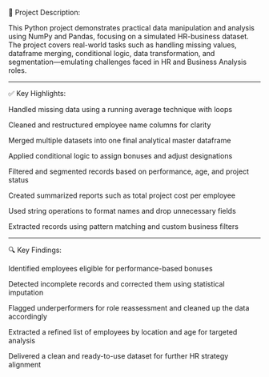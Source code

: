 📌 Project Description:

This Python project demonstrates practical data manipulation and analysis using NumPy and Pandas, focusing on a simulated HR-business dataset. 
The project covers real-world tasks such as handling missing values, dataframe merging, conditional logic, data transformation, and segmentation—emulating challenges faced in HR and Business Analysis roles.

-------------------------------------------------------------------------------------------------------------------------------------------------------------------------------------------------------------------

✅ Key Highlights:

Handled missing data using a running average technique with loops

Cleaned and restructured employee name columns for clarity

Merged multiple datasets into one final analytical master dataframe

Applied conditional logic to assign bonuses and adjust designations

Filtered and segmented records based on performance, age, and project status

Created summarized reports such as total project cost per employee

Used string operations to format names and drop unnecessary fields

Extracted records using pattern matching and custom business filters

-------------------------------------------------------------------------------------------------------------------------------------------------------------------------------------------------------------------

🔍 Key Findings:

Identified employees eligible for performance-based bonuses

Detected incomplete records and corrected them using statistical imputation

Flagged underperformers for role reassessment and cleaned up the data accordingly

Extracted a refined list of employees by location and age for targeted analysis

Delivered a clean and ready-to-use dataset for further HR strategy alignment

